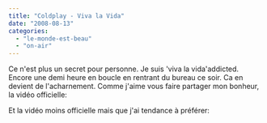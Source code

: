 ```yaml
---
title: "Coldplay - Viva la Vida"
date: "2008-08-13"
categories: 
  - "le-monde-est-beau"
  - "on-air"
---
```


Ce n'est plus un secret pour personne. Je suis 'viva la vida'addicted. Encore une demi heure en boucle en rentrant du bureau ce soir. Ca en devient de l'acharnement. Comme j'aime vous faire partager mon bonheur, la vidéo officielle:

Et la vidéo moins officielle mais que j'ai tendance à préférer:
